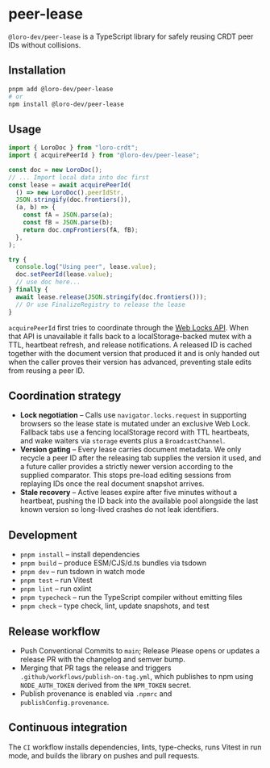 # peer-lease

`@loro-dev/peer-lease` is a TypeScript library for safely reusing CRDT peer IDs without collisions.

## Installation

```sh
pnpm add @loro-dev/peer-lease
# or
npm install @loro-dev/peer-lease
```

## Usage

```ts
import { LoroDoc } from "loro-crdt";
import { acquirePeerId } from "@loro-dev/peer-lease";

const doc = new LoroDoc();
// ... Import local data into doc first
const lease = await acquirePeerId(
  () => new LoroDoc().peerIdStr,
  JSON.stringify(doc.frontiers()),
  (a, b) => {
    const fA = JSON.parse(a);
    const fB = JSON.parse(b);
    return doc.cmpFrontiers(fA, fB);
  },
);

try {
  console.log("Using peer", lease.value);
  doc.setPeerId(lease.value);
  // use doc here...
} finally {
  await lease.release(JSON.stringify(doc.frontiers()));
  // Or use FinalizeRegistry to release the lease
}
```

`acquirePeerId` first tries to coordinate through the [Web Locks API](https://developer.mozilla.org/en-US/docs/Web/API/Web_Locks_API). When that API is unavailable it falls back to a localStorage-backed mutex with a TTL, heartbeat refresh, and release notifications. A released ID is cached together with the document version that produced it and is only handed out when the caller proves their version has advanced, preventing stale edits from reusing a peer ID.

## Coordination strategy

- **Lock negotiation** – Calls use `navigator.locks.request` in supporting browsers so the lease state is mutated under an exclusive Web Lock. Fallback tabs use a fencing localStorage record with TTL heartbeats, and wake waiters via `storage` events plus a `BroadcastChannel`.
- **Version gating** – Every lease carries document metadata. We only recycle a peer ID after the releasing tab supplies the version it used, and a future caller provides a strictly newer version according to the supplied comparator. This stops pre-load editing sessions from replaying IDs once the real document snapshot arrives.
- **Stale recovery** – Active leases expire after five minutes without a heartbeat, pushing the ID back into the available pool alongside the last known version so long-lived crashes do not leak identifiers.

## Development

- `pnpm install` – install dependencies
- `pnpm build` – produce ESM/CJS/d.ts bundles via tsdown
- `pnpm dev` – run tsdown in watch mode
- `pnpm test` – run Vitest
- `pnpm lint` – run oxlint
- `pnpm typecheck` – run the TypeScript compiler without emitting files
- `pnpm check` – type check, lint, update snapshots, and test

## Release workflow

- Push Conventional Commits to `main`; Release Please opens or updates a release PR with the changelog and semver bump.
- Merging that PR tags the release and triggers `.github/workflows/publish-on-tag.yml`, which publishes to npm using `NODE_AUTH_TOKEN` derived from the `NPM_TOKEN` secret.
- Publish provenance is enabled via `.npmrc` and `publishConfig.provenance`.

## Continuous integration

The `CI` workflow installs dependencies, lints, type-checks, runs Vitest in run mode, and builds the library on pushes and pull requests.
